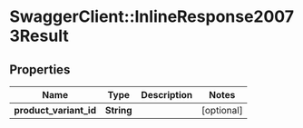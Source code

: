 # SwaggerClient::InlineResponse20073Result

## Properties
Name | Type | Description | Notes
------------ | ------------- | ------------- | -------------
**product_variant_id** | **String** |  | [optional] 


